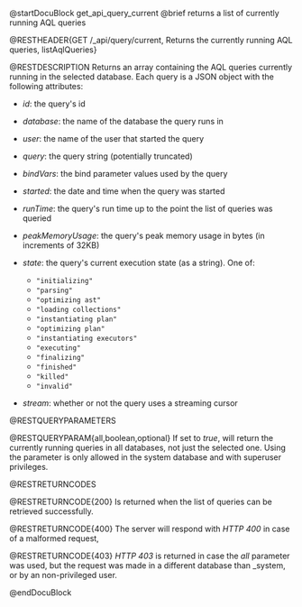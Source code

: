 
@startDocuBlock get_api_query_current
@brief returns a list of currently running AQL queries

@RESTHEADER{GET /_api/query/current, Returns the currently running AQL queries, listAqlQueries}

@RESTDESCRIPTION
Returns an array containing the AQL queries currently running in the selected
database. Each query is a JSON object with the following attributes:

- *id*: the query's id

- *database*: the name of the database the query runs in

- *user*: the name of the user that started the query

- *query*: the query string (potentially truncated)

- *bindVars*: the bind parameter values used by the query

- *started*: the date and time when the query was started

- *runTime*: the query's run time up to the point the list of queries was
  queried

- *peakMemoryUsage*: the query's peak memory usage in bytes (in increments of 32KB)

- *state*: the query's current execution state (as a string). One of:
  - `"initializing"`
  - `"parsing"`
  - `"optimizing ast"`
  - `"loading collections"`
  - `"instantiating plan"`
  - `"optimizing plan"`
  - `"instantiating executors"`
  - `"executing"`
  - `"finalizing"`
  - `"finished"`
  - `"killed"`
  - `"invalid"`

- *stream*: whether or not the query uses a streaming cursor

@RESTQUERYPARAMETERS

@RESTQUERYPARAM{all,boolean,optional}
If set to *true*, will return the currently running queries in all databases,
not just the selected one.
Using the parameter is only allowed in the system database and with superuser
privileges.

@RESTRETURNCODES

@RESTRETURNCODE{200}
Is returned when the list of queries can be retrieved successfully.

@RESTRETURNCODE{400}
The server will respond with *HTTP 400* in case of a malformed request,

@RESTRETURNCODE{403}
*HTTP 403* is returned in case the *all* parameter was used, but the request
was made in a different database than _system, or by an non-privileged user.

@endDocuBlock
